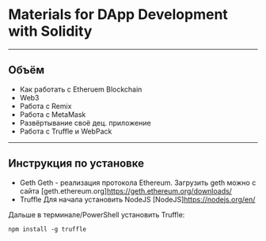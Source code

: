 # Materials for DApp Development with Solidity

<hr>

## Объём 
* Как работать с Etheruem Blockchain
* Web3
* Работа с Remix
* Работа с MetaMask
* Развёртывание своё дец. приложение
* Работа с Truffle и WebPack

<hr>

## Инструкция по установке 
* Geth 
Geth - реализация протокола Ethereum. 
Загрузить geth можно с сайта [geth.ethereum.org]<https://geth.ethereum.org/downloads/>
* Truffle
Для начала установить NodeJS [NodeJS]<https://nodejs.org/en/>

Дальше в терминале/PowerShell установить Truffle:
```
npm install -g truffle
```